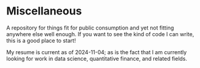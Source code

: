 # Miscellaneous
A repository for things fit for public consumption and yet not fitting anywhere else well enough. If you want to see the kind of code I can write, this is a good place to start!

My resume is current as of 2024-11-04; as is the fact that I am currently looking for work in data science, quantitative finance, and related fields.
